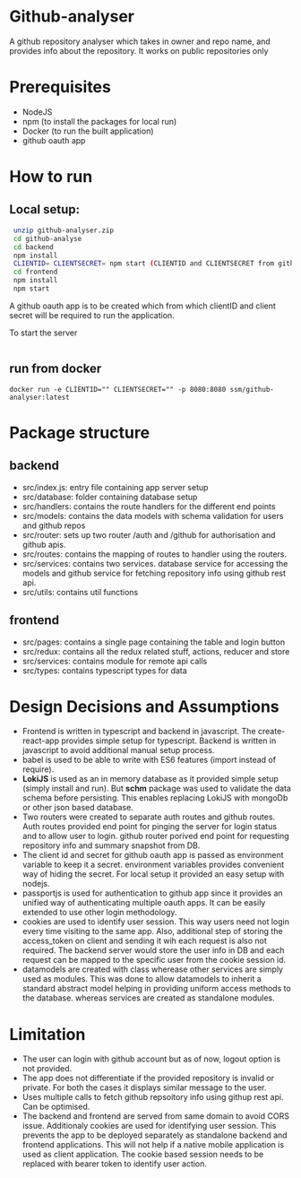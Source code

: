 # Github-analyser

A github repository analyser which takes in owner and repo name, and provides info about the repository. It works on public repositories only

# Prerequisites

  - NodeJS
  - npm (to install the packages for local run)
  - Docker (to run the built application)
  - github oauth app

# How to run

 ## Local setup:
    
```sh
 unzip github-analyser.zip 
 cd github-analyse
 cd backend
 npm install
 CLIENTID= CLIENTSECRET= npm start (CLIENTID and CLIENTSECRET from github oauth app is required)
 cd frontend
 npm install
 npm start
```
A github oauth app is to be created which from which clientID and client secret will be required to run the application.

To start the server
```

```

## run from docker
 ```
 docker run -e CLIENTID="" CLIENTSECRET="" -p 8080:8080 ssm/github-analyser:latest
 ```

# Package structure
## backend

 - src/index.js: entry file containing app server setup
 - src/database: folder containing database setup
 - src/handlers: contains the route handlers for the different end points
 - src/models: contains the data models with schema validation for users and github repos
 - src/router: sets up two router /auth and /github for authorisation and github apis.
 - src/routes: contains the mapping of routes to handler using the routers.
 - src/services: contains two services. database service for accessing the models and github service for fetching repository info using github rest api.
 - src/utils: contains util functions

## frontend
 - src/pages: contains a single page containing the table and login button
 - src/redux: contains all the redux related stuff, actions, reducer and store
 - src/services: contains module for remote api calls
 - src/types: contains typescript types for data 

# Design Decisions and Assumptions
 - Frontend is written in typescript and backend in javascript. The create-react-app provides simple setup for typescript. Backend is written in javascript to avoid additional manual setup process.
 - babel is used to be able to write with ES6 features (import instead of require).
 - __LokiJS__ is used as an in memory database as it provided simple setup (simply install and run). But __schm__ package was used to validate the data schema before persisting. This enables replacing LokiJS with mongoDb or other json based database. 
 - Two routers were created to separate auth routes and github routes. Auth routes provided end point for pinging the server for login status and to allow user to login. github router porived end point for requesting repository info and summary snapshot from DB.
 - The client id and secret for github oauth app is passed as environment variable to keep it a secret. environment variables provides convenient way of hiding the secret. For local setup it provided an easy setup with nodejs. 
 - passportjs is used for authentication to github app since it provides an unified way of authenticating multiple oauth apps. It can be easily extended to use other login methodology. 
 - cookies are used to identify user session. This way users need not login every time visiting to the same app. Also, additional step of storing the access_token on client and sending it wih each request is also not required. The backend server would store the user info in DB and each request can be mapped to the specific user from the cookie session id.
 - datamodels are created with class wherease other services are simply used as modules. This was done to allow datamodels to inherit a standard abstract model helping in providing uniform access methods to the database. whereas services are created as standalone modules.
# Limitation
 - The user can login with github account but as of now, logout option is not provided.
 - The app does not differentiate if the provided repository is invalid or private. For both the cases it displays similar message to the user.
 - Uses multiple calls to fetch github repsoitory info using githup rest api. Can be optimised.
 - The backend and frontend are served from same domain to avoid CORS issue. Additionaly cookies are used for identifying user session. This prevents the app to be deployed separately as standalone backend and frontend applications. This will not help if a native mobile application is used as client application. The cookie based session needs to be replaced with bearer token to identify user action.